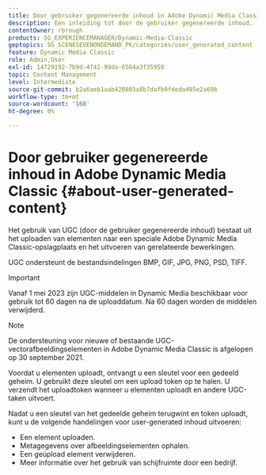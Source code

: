 ```yaml
---
title: Door gebruiker gegenereerde inhoud in Adobe Dynamic Media Classic
description: Een inleiding tot door de gebruiker gegenereerde inhoud.
contentOwner: rbrough
products: SG_EXPERIENCEMANAGER/Dynamic-Media-Classic
geptopics: SG_SCENESEVENONDEMAND_PK/categories/user_generated_content
feature: Dynamic Media Classic
role: Admin,User
exl-id: 14729192-7b9d-4f42-99da-6564a3f35959
topic: Content Management
level: Intermediate
source-git-commit: b2a6aeb1aab420803a8b7dafb0fdeda495e2a69b
workflow-type: tm+mt
source-wordcount: '168'
ht-degree: 0%

---
```


# Door gebruiker gegenereerde inhoud in Adobe Dynamic Media Classic {#about-user-generated-content}

Het gebruik van UGC (door de gebruiker gegenereerde inhoud) bestaat uit het uploaden van elementen naar een speciale Adobe Dynamic Media Classic-opslagplaats en het uitvoeren van gerelateerde bewerkingen.

UGC ondersteunt de bestandsindelingen BMP, GIF, JPG, PNG, PSD, TIFF.

>[!IMPORTANT]
>
>Vanaf 1 mei 2023 zijn UGC-middelen in Dynamic Media beschikbaar voor gebruik tot 60 dagen na de uploaddatum. Na 60 dagen worden de middelen verwijderd.

<!-- * Vector: AI, EPS (EPS files from Adobe Illustrator 2018 are not supported), PDF (only when the PDF file is previously opened and saved in Adobe Illustrator CS6) -->

>[!NOTE]
>
>De ondersteuning voor nieuwe of bestaande UGC-vectorafbeeldingselementen in Adobe Dynamic Media Classic is afgelopen op 30 september 2021.

Voordat u elementen uploadt, ontvangt u een sleutel voor een gedeeld geheim. U gebruikt deze sleutel om een upload token op te halen. U verzendt het uploadtoken wanneer u elementen uploadt en andere UGC-taken uitvoert.

Nadat u een sleutel van het gedeelde geheim terugwint en token uploadt, kunt u de volgende handelingen voor user-generated inhoud uitvoeren:

* Een element uploaden.
* Metagegevens over afbeeldingselementen ophalen.
* Een geüpload element verwijderen.
* Meer informatie over het gebruik van schijfruimte door een bedrijf.
